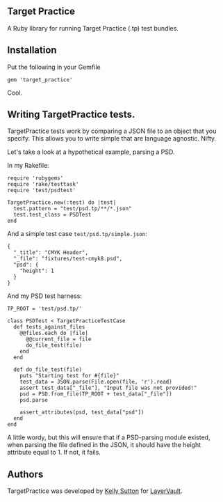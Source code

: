 ## Target Practice

A Ruby library for running Target Practice (.tp) test bundles.

## Installation

Put the following in your Gemfile

    gem 'target_practice'

Cool.

## Writing TargetPractice tests.

TargetPractice tests work by comparing a JSON file to an object that you specify.
This allows you to write simple that are language agnostic. Nifty.

Let's take a look at a hypothetical example, parsing a PSD.

In my Rakefile:

    require 'rubygems'
    require 'rake/testtask'
    require 'test/psdtest'

    TargetPractice.new(:test) do |test|
      test.pattern = "test/psd.tp/**/*.json"
      test.test_class = PSDTest
    end

And a simple test case `test/psd.tp/simple.json`:

    {
      "_title": "CMYK Header",
      "_file": "fixtures/test-cmyk8.psd",
      "psd": {
        "height": 1
      }
    }

And my PSD test harness:

    TP_ROOT = 'test/psd.tp/'

    class PSDTest < TargetPracticeTestCase
      def tests_against_files
        @@files.each do |file|
          @@current_file = file
          do_file_test(file)
        end
      end

      def do_file_test(file)
        puts "Starting test for #{file}"
        test_data = JSON.parse(File.open(file, 'r').read)
        assert test_data["_file"], "Input file was not provided!"
        psd = PSD.from_file(TP_ROOT + test_data["_file"])
        psd.parse

        assert_attributes(psd, test_data["psd"])
      end
    end

A little wordy, but this will ensure that if a PSD-parsing module existed, when parsing the
file defined in the JSON, it should have the height attribute equal to 1. If not, it fails.

## Authors

TargetPractice was developed by [Kelly Sutton](http://github.com/kellysutton) for [LayerVault](http://layervault.com).
